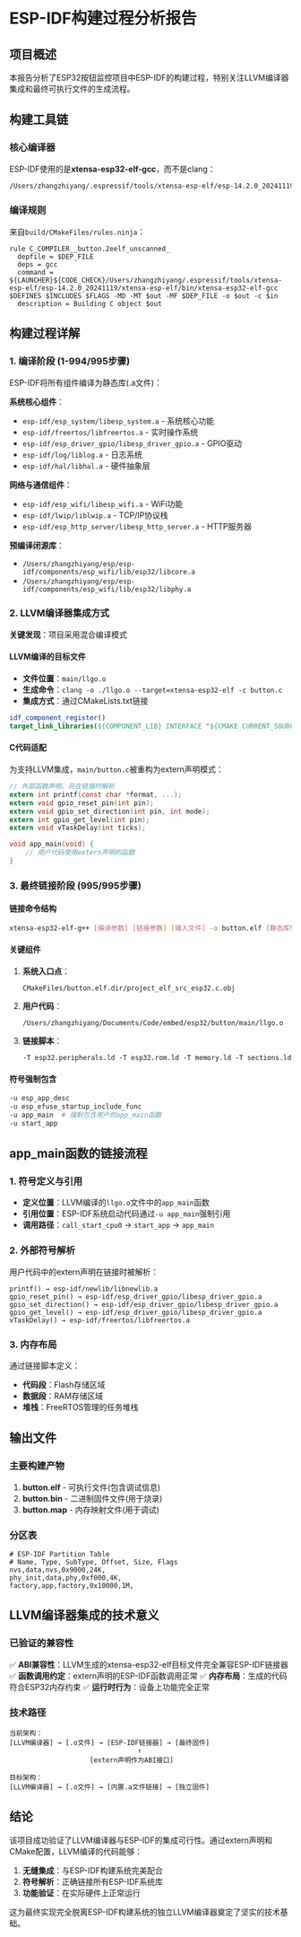 # ESP-IDF构建过程分析报告

## 项目概述

本报告分析了ESP32按钮监控项目中ESP-IDF的构建过程，特别关注LLVM编译器集成和最终可执行文件的生成流程。

## 构建工具链

### 核心编译器
ESP-IDF使用的是**xtensa-esp32-elf-gcc**，而不是clang：
```bash
/Users/zhangzhiyang/.espressif/tools/xtensa-esp-elf/esp-14.2.0_20241119/xtensa-esp-elf/bin/xtensa-esp32-elf-gcc
```

### 编译规则
来自`build/CMakeFiles/rules.ninja`：
```ninja
rule C_COMPILER__button.2eelf_unscanned_
  depfile = $DEP_FILE
  deps = gcc
  command = ${LAUNCHER}${CODE_CHECK}/Users/zhangzhiyang/.espressif/tools/xtensa-esp-elf/esp-14.2.0_20241119/xtensa-esp-elf/bin/xtensa-esp32-elf-gcc $DEFINES $INCLUDES $FLAGS -MD -MT $out -MF $DEP_FILE -o $out -c $in
  description = Building C object $out
```

## 构建过程详解

### 1. 编译阶段 (1-994/995步骤)

ESP-IDF将所有组件编译为静态库(.a文件)：

**系统核心组件**：
- `esp-idf/esp_system/libesp_system.a` - 系统核心功能
- `esp-idf/freertos/libfreertos.a` - 实时操作系统
- `esp-idf/esp_driver_gpio/libesp_driver_gpio.a` - GPIO驱动
- `esp-idf/log/liblog.a` - 日志系统
- `esp-idf/hal/libhal.a` - 硬件抽象层

**网络与通信组件**：
- `esp-idf/esp_wifi/libesp_wifi.a` - WiFi功能
- `esp-idf/lwip/liblwip.a` - TCP/IP协议栈
- `esp-idf/esp_http_server/libesp_http_server.a` - HTTP服务器

**预编译闭源库**：
- `/Users/zhangzhiyang/esp/esp-idf/components/esp_wifi/lib/esp32/libcore.a`
- `/Users/zhangzhiyang/esp/esp-idf/components/esp_wifi/lib/esp32/libphy.a`

### 2. LLVM编译器集成方式

**关键发现**：项目采用混合编译模式

#### LLVM编译的目标文件
- **文件位置**：`main/llgo.o`
- **生成命令**：`clang -o ./llgo.o --target=xtensa-esp32-elf -c button.c`
- **集成方式**：通过CMakeLists.txt链接
```cmake
idf_component_register()
target_link_libraries(${COMPONENT_LIB} INTERFACE "${CMAKE_CURRENT_SOURCE_DIR}/llgo.o")
```

#### C代码适配
为支持LLVM集成，`main/button.c`被重构为extern声明模式：
```c
// 外部函数声明，将在链接时解析
extern int printf(const char *format, ...);
extern void gpio_reset_pin(int pin);
extern void gpio_set_direction(int pin, int mode);
extern int gpio_get_level(int pin);
extern void vTaskDelay(int ticks);

void app_main(void) {
    // 用户代码使用extern声明的函数
}
```

### 3. 最终链接阶段 (995/995步骤)

#### 链接命令结构
```bash
xtensa-esp32-elf-g++ [编译参数] [链接参数] [输入文件] -o button.elf [静态库列表] [用户目标文件]
```

#### 关键组件
1. **系统入口点**：
   ```
   CMakeFiles/button.elf.dir/project_elf_src_esp32.c.obj
   ```

2. **用户代码**：
   ```
   /Users/zhangzhiyang/Documents/Code/embed/esp32/button/main/llgo.o
   ```

3. **链接脚本**：
   ```
   -T esp32.peripherals.ld -T esp32.rom.ld -T memory.ld -T sections.ld
   ```

#### 符号强制包含
```bash
-u esp_app_desc
-u esp_efuse_startup_include_func  
-u app_main  # 强制包含用户的app_main函数
-u start_app
```

## app_main函数的链接流程

### 1. 符号定义与引用
- **定义位置**：LLVM编译的`llgo.o`文件中的`app_main`函数
- **引用位置**：ESP-IDF系统启动代码通过`-u app_main`强制引用
- **调用路径**：`call_start_cpu0` → `start_app` → `app_main`

### 2. 外部符号解析
用户代码中的extern声明在链接时被解析：
```
printf() → esp-idf/newlib/libnewlib.a
gpio_reset_pin() → esp-idf/esp_driver_gpio/libesp_driver_gpio.a  
gpio_set_direction() → esp-idf/esp_driver_gpio/libesp_driver_gpio.a
gpio_get_level() → esp-idf/esp_driver_gpio/libesp_driver_gpio.a
vTaskDelay() → esp-idf/freertos/libfreertos.a
```

### 3. 内存布局
通过链接脚本定义：
- **代码段**：Flash存储区域
- **数据段**：RAM存储区域  
- **堆栈**：FreeRTOS管理的任务堆栈

## 输出文件

### 主要构建产物
1. **button.elf** - 可执行文件(包含调试信息)
2. **button.bin** - 二进制固件文件(用于烧录)
3. **button.map** - 内存映射文件(用于调试)

### 分区表
```
# ESP-IDF Partition Table
# Name, Type, SubType, Offset, Size, Flags
nvs,data,nvs,0x9000,24K,
phy_init,data,phy,0xf000,4K,
factory,app,factory,0x10000,1M,
```

## LLVM编译器集成的技术意义

### 已验证的兼容性
✅ **ABI兼容性**：LLVM生成的xtensa-esp32-elf目标文件完全兼容ESP-IDF链接器
✅ **函数调用约定**：extern声明的ESP-IDF函数调用正常
✅ **内存布局**：生成的代码符合ESP32内存约束
✅ **运行时行为**：设备上功能完全正常

### 技术路径
```
当前架构：
[LLVM编译器] → [.o文件] → [ESP-IDF链接器] → [最终固件]
                                ↑
                    [extern声明作为ABI接口]

目标架构：
[LLVM编译器] → [.o文件] → [内置.a文件链接] → [独立固件]
```

## 结论

该项目成功验证了LLVM编译器与ESP-IDF的集成可行性。通过extern声明和CMake配置，LLVM编译的代码能够：

1. **无缝集成**：与ESP-IDF构建系统完美配合
2. **符号解析**：正确链接所有ESP-IDF系统库
3. **功能验证**：在实际硬件上正常运行

这为最终实现完全脱离ESP-IDF构建系统的独立LLVM编译器奠定了坚实的技术基础。